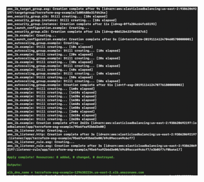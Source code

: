 ![output](https://github.com/yordanivh/terraform_book/blob/newbranch/ch02/load_balancer/Screenshot%202019-11-14%20at%2015.24.31.png)
